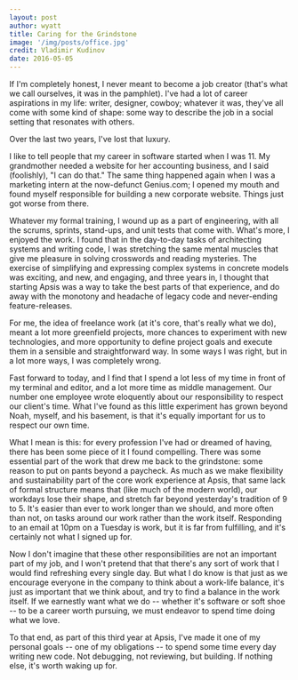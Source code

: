 ```yaml
---
layout: post
author: wyatt
title: Caring for the Grindstone
image: '/img/posts/office.jpg'
credit: Vladimir Kudinov
date: 2016-05-05
---
```


If I'm completely honest, I never meant to become a job creator (that's what we call ourselves, it was in the pamphlet). I've had a lot of career aspirations in my life: writer, designer, cowboy; whatever it was, they've all come with some kind of shape: some way to describe the job in a social setting that resonates with others.

Over the last two years, I've lost that luxury.

I like to tell people that my career in software started when I was 11. My grandmother needed a website for her accounting business, and I said (foolishly), "I can do that." The same thing happened again when I was a marketing intern at the now-defunct Genius.com; I opened my mouth and found myself responsible for building a new corporate website. Things just got worse from there.

Whatever my formal training, I wound up as a part of engineering, with all the scrums, sprints, stand-ups, and unit tests that come with. What's more, I enjoyed the work. I found that in the day-to-day tasks of architecting systems and writing code, I was stretching the same mental muscles that give me pleasure in solving crosswords and reading mysteries. The exercise of simplifying and expressing complex systems in concrete models was exciting, and new, and engaging, and three years in, I thought that starting Apsis was a way to take the best parts of that experience, and do away with the monotony and headache of legacy code and never-ending feature-releases.

For me, the idea of freelance work (at it's core, that's really what we do), meant a lot more greenfield projects, more chances to experiment with new technologies, and more opportunity to define project goals and execute them in a sensible and straightforward way. In some ways I was right, but in a lot more ways, I was completely wrong.

Fast forward to today, and I find that I spend a lot less of my time in front of my terminal and editor, and a lot more time as middle management. Our number one employee wrote eloquently about our responsibility to respect our client's time. What I've found as this little experiment has grown beyond Noah, myself, and his basement, is that it's equally important for us to respect our own time.

What I mean is this: for every profession I've had or dreamed of having, there has been some piece of it I found compelling. There was some essential part of the work that drew me back to the grindstone: some reason to put on pants beyond a paycheck. As much as we make flexibility and sustainability part of the core work experience at Apsis, that same lack of formal structure means that (like much of the modern world), our workdays lose their shape, and stretch far beyond yesterday's tradition of 9 to 5. It's easier than ever to work longer than we should, and more often than not, on tasks around our work rather than the work itself. Responding to an email at 10pm on a Tuesday is work, but it is far from fulfilling, and it's certainly not what I signed up for.

Now I don't imagine that these other responsibilities are not an important part of my job, and I won't pretend that that there's any sort of work that I would find refreshing every single day. But what I do know is that just as we encourage everyone in the company to think about a work-life balance, it's just as important that we think about, and try to find a balance in the work itself. If we earnestly want what we do -- whether it's software or soft shoe -- to be a career worth pursuing, we must endeavor to spend time doing what we love.

To that end, as part of this third year at Apsis, I've made it one of my personal goals -- one of my obligations -- to spend some time every day writing new code. Not debugging, not reviewing, but building. If nothing else, it's worth waking up for.
